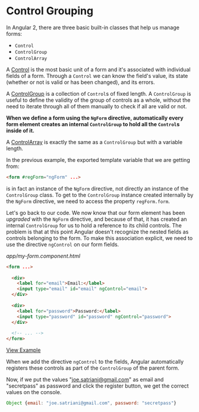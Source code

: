 # Control Grouping

In Angular 2, there are three basic built-in classes that help us manage forms:

- `Control`
- `ControlGroup`
- `ControlArray`

A [Control](https://angular.io/docs/ts/latest/api/common/Control-class.html) is the most basic unit of a form and it's associated with individual fields of a form. Through a `Control` we can know the field's value, its state (whether or not is valid or has been changed), and its errors.

A [ControlGroup](https://angular.io/docs/ts/latest/api/common/ControlGroup-class.html) is a collection of `Control`s of fixed length. A `ControlGroup` is useful to define the validity of the group of controls as a whole, without the need to iterate through all of them manually to check if all are valid or not.

**When we define a form using the `NgForm` directive, automatically every form element creates an internal `ControlGroup` to hold all the `Control`s inside of it.**

A [ControlArray](https://angular.io/docs/ts/latest/api/common/ControlArray-class.html) is exactly the same as a `ControlGroup` but with a variable length.

In the previous example, the exported template variable that we are getting from:

```html
<form #regForm="ngForm" ...>
```

is in fact an instance of the `NgForm` directive, not directly an instance of the `ControlGroup` class. To get to the `ControlGroup` instance created internally by the `NgForm` directive, we need to access the property `regForm.form`.

Let's go back to our code. We now know that our form element has been *upgraded* with the `NgForm` directive, and because of that, it has created an internal `ControlGroup` for us to hold a reference to its child controls. The problem is that at this point Angular doesn't recognize the nested fields as controls belonging to the form. To make this association explicit, we need to use the directive `ngControl` on our form fields.

_app/my-form.component.html_
```html
<form ...>
  
  <div>
    <label for="email">Email:</label>
    <input type="email" id="email" ngControl="email">
  </div>
  
  <div>
    <label for="password">Password:</label>
    <input type="password" id="password" ngControl="password">
  </div>
  
  <!-- ... -->
</form>
```

[View Example](https://plnkr.co/edit/krj8g1HBU7zqOvnesf4Q?p=preview)

When we add the directive `ngControl` to the fields, Angular automatically registers these controls as part of the `ControlGroup` of the parent form.

Now, if we put the values "joe.satriani@gmail.com" as email and "secretpass" as password and click the register button, we get the correct values on the console.

```javascript
Object {email: "joe.satriani@gmail.com", password: "secretpass"}
```

